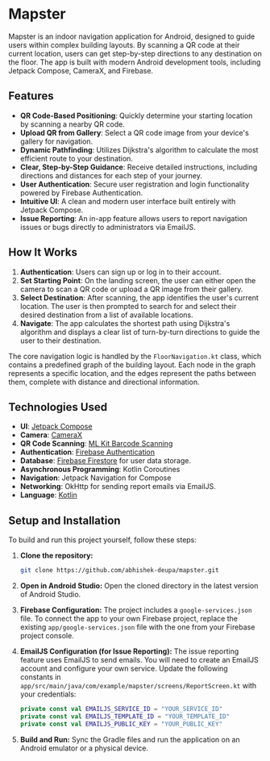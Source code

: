 # Mapster

Mapster is an indoor navigation application for Android, designed to guide users within complex building layouts. By scanning a QR code at their current location, users can get step-by-step directions to any destination on the floor. The app is built with modern Android development tools, including Jetpack Compose, CameraX, and Firebase.

## Features

- **QR Code-Based Positioning**: Quickly determine your starting location by scanning a nearby QR code.
- **Upload QR from Gallery**: Select a QR code image from your device's gallery for navigation.
- **Dynamic Pathfinding**: Utilizes Dijkstra's algorithm to calculate the most efficient route to your destination.
- **Clear, Step-by-Step Guidance**: Receive detailed instructions, including directions and distances for each step of your journey.
- **User Authentication**: Secure user registration and login functionality powered by Firebase Authentication.
- **Intuitive UI**: A clean and modern user interface built entirely with Jetpack Compose.
- **Issue Reporting**: An in-app feature allows users to report navigation issues or bugs directly to administrators via EmailJS.

## How It Works

1.  **Authentication**: Users can sign up or log in to their account.
2.  **Set Starting Point**: On the landing screen, the user can either open the camera to scan a QR code or upload a QR image from their gallery.
3.  **Select Destination**: After scanning, the app identifies the user's current location. The user is then prompted to search for and select their desired destination from a list of available locations.
4.  **Navigate**: The app calculates the shortest path using Dijkstra's algorithm and displays a clear list of turn-by-turn directions to guide the user to their destination.

The core navigation logic is handled by the `FloorNavigation.kt` class, which contains a predefined graph of the building layout. Each node in the graph represents a specific location, and the edges represent the paths between them, complete with distance and directional information.

## Technologies Used

-   **UI**: [Jetpack Compose](https://developer.android.com/jetpack/compose)
-   **Camera**: [CameraX](https://developer.android.com/training/camerax)
-   **QR Code Scanning**: [ML Kit Barcode Scanning](https://developers.google.com/ml-kit/vision/barcode-scanning)
-   **Authentication**: [Firebase Authentication](https://firebase.google.com/docs/auth)
-   **Database**: [Firebase Firestore](https://firebase.google.com/docs/firestore) for user data storage.
-   **Asynchronous Programming**: Kotlin Coroutines
-   **Navigation**: Jetpack Navigation for Compose
-   **Networking**: OkHttp for sending report emails via EmailJS.
-   **Language**: [Kotlin](https://kotlinlang.org/)

## Setup and Installation

To build and run this project yourself, follow these steps:

1.  **Clone the repository:**
    ```bash
    git clone https://github.com/abhishek-deupa/mapster.git
    ```

2.  **Open in Android Studio:**
    Open the cloned directory in the latest version of Android Studio.

3.  **Firebase Configuration:**
    The project includes a `google-services.json` file. To connect the app to your own Firebase project, replace the existing `app/google-services.json` file with the one from your Firebase project console.

4.  **EmailJS Configuration (for Issue Reporting):**
    The issue reporting feature uses EmailJS to send emails. You will need to create an EmailJS account and configure your own service. Update the following constants in `app/src/main/java/com/example/mapster/screens/ReportScreen.kt` with your credentials:
    ```kotlin
    private const val EMAILJS_SERVICE_ID = "YOUR_SERVICE_ID"
    private const val EMAILJS_TEMPLATE_ID = "YOUR_TEMPLATE_ID"
    private const val EMAILJS_PUBLIC_KEY = "YOUR_PUBLIC_KEY"
    ```

5.  **Build and Run:**
    Sync the Gradle files and run the application on an Android emulator or a physical device.

